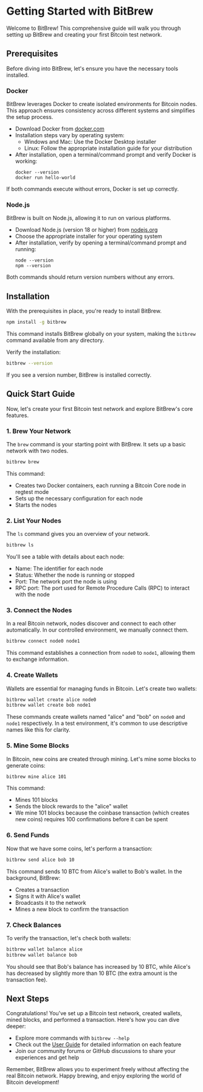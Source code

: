 # Getting Started with BitBrew

Welcome to BitBrew! This comprehensive guide will walk you through setting up BitBrew and creating your first Bitcoin test network.

## Prerequisites

Before diving into BitBrew, let's ensure you have the necessary tools installed.

### Docker

BitBrew leverages Docker to create isolated environments for Bitcoin nodes. This approach ensures consistency across different systems and simplifies the setup process.

- Download Docker from [docker.com](https://www.docker.com/products/docker-desktop)
- Installation steps vary by operating system:
  - Windows and Mac: Use the Docker Desktop installer
  - Linux: Follow the appropriate installation guide for your distribution
- After installation, open a terminal/command prompt and verify Docker is working:
  ```
  docker --version
  docker run hello-world
  ```

If both commands execute without errors, Docker is set up correctly.

### Node.js

BitBrew is built on Node.js, allowing it to run on various platforms.

- Download Node.js (version 18 or higher) from [nodejs.org](https://nodejs.org/en/download/)
- Choose the appropriate installer for your operating system
- After installation, verify by opening a terminal/command prompt and running:
  ```
  node --version
  npm --version
  ```

Both commands should return version numbers without any errors.

## Installation

With the prerequisites in place, you're ready to install BitBrew.

```bash
npm install -g bitbrew
```

This command installs BitBrew globally on your system, making the `bitbrew` command available from any directory.

Verify the installation:

```bash
bitbrew --version
```

If you see a version number, BitBrew is installed correctly.

## Quick Start Guide

Now, let's create your first Bitcoin test network and explore BitBrew's core features.

### 1. Brew Your Network

The `brew` command is your starting point with BitBrew. It sets up a basic network with two nodes.

```bash
bitbrew brew
```

This command:
- Creates two Docker containers, each running a Bitcoin Core node in regtest mode
- Sets up the necessary configuration for each node
- Starts the nodes

### 2. List Your Nodes

The `ls` command gives you an overview of your network.

```bash
bitbrew ls
```

You'll see a table with details about each node:
- Name: The identifier for each node
- Status: Whether the node is running or stopped
- Port: The network port the node is using
- RPC port: The port used for Remote Procedure Calls (RPC) to interact with the node

### 3. Connect the Nodes

In a real Bitcoin network, nodes discover and connect to each other automatically. In our controlled environment, we manually connect them.

```bash
bitbrew connect node0 node1
```

This command establishes a connection from `node0` to `node1`, allowing them to exchange information.

### 4. Create Wallets

Wallets are essential for managing funds in Bitcoin. Let's create two wallets:

```bash
bitbrew wallet create alice node0
bitbrew wallet create bob node1
```

These commands create wallets named "alice" and "bob" on `node0` and `node1` respectively. In a test environment, it's common to use descriptive names like this for clarity.

### 5. Mine Some Blocks

In Bitcoin, new coins are created through mining. Let's mine some blocks to generate coins:

```bash
bitbrew mine alice 101
```

This command:
- Mines 101 blocks
- Sends the block rewards to the "alice" wallet
- We mine 101 blocks because the coinbase transaction (which creates new coins) requires 100 confirmations before it can be spent

### 6. Send Funds

Now that we have some coins, let's perform a transaction:

```bash
bitbrew send alice bob 10
```

This command sends 10 BTC from Alice's wallet to Bob's wallet. In the background, BitBrew:
- Creates a transaction
- Signs it with Alice's wallet
- Broadcasts it to the network
- Mines a new block to confirm the transaction

### 7. Check Balances

To verify the transaction, let's check both wallets:

```bash
bitbrew wallet balance alice
bitbrew wallet balance bob
```

You should see that Bob's balance has increased by 10 BTC, while Alice's has decreased by slightly more than 10 BTC (the extra amount is the transaction fee).

## Next Steps

Congratulations! You've set up a Bitcoin test network, created wallets, mined blocks, and performed a transaction. Here's how you can dive deeper:

- Explore more commands with `bitbrew --help`
- Check out the [User Guide](user-guide/basic-concepts.md) for detailed information on each feature
- Join our community forums or GitHub discussions to share your experiences and get help

Remember, BitBrew allows you to experiment freely without affecting the real Bitcoin network. Happy brewing, and enjoy exploring the world of Bitcoin development!